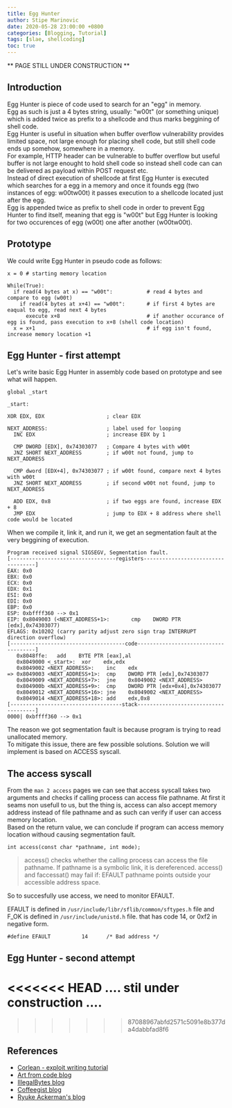 ```yaml
---
title: Egg Hunter
author: Stipe Marinovic
date: 2020-05-28 23:00:00 +0800
categories: [Blogging, Tutorial]
tags: [slae, shellcoding]
toc: true
---
```


** PAGE STILL UNDER CONSTRUCTION **

## Introduction ##

Egg Hunter is piece of code used to search for an "egg" in memory.  
Egg as such is just a 4 bytes string, usually: "w00t" (or something unique) which is added twice as prefix to a shellcode and thus marks beggining of shell code.  
Egg Hunter is useful in situation when buffer overflow vulnerability provides limited space, not large enough for placing shell code, but still shell code ends up somehow, somewhere in a memory.  
For example, HTTP header can be vulnerable to buffer overflow  but useful buffer is not large enought to hold shell code so instead shell code can can be delivered as payload within POST request etc.   
Instead of direct execution of shellcode at first Egg Hunter is executed which searches for a egg in a memory and once it founds egg (two instances of egg: w00tw00t) it passes execution to a shellcode located just after the egg.  
Egg is appended twice as prefix to shell code in order to prevent Egg Hunter to find itself, meaning that egg is "w00t" but Egg Hunter is looking for two occurences of egg (w00t) one after another (w00tw00t). 

## Prototype ##

We could write Egg Hunter in pseudo code as follows:
```
x = 0 # starting memory location

While(True):
  if read(4 bytes at x) == "w00t":           # read 4 bytes and compare to egg (w00t)
    if read(4 bytes at x+4) == "w00t":       # if first 4 bytes are eaqual to egg, read next 4 bytes
      execute x+8                            # if another occurance of egg is found, pass execution to x+8 (shell code location)
  x = x+1                                    # if egg isn't found, increase memory location +1
```

## Egg Hunter - first attempt ##

Let's write basic Egg Hunter in assembly code based on prototype and see what will happen.

```
global _start

_start:

XOR EDX, EDX                    ; clear EDX

NEXT_ADDRESS:                   ; label used for looping
  INC EDX                       ; increase EDX by 1

  CMP DWORD [EDX], 0x74303077   ; Compare 4 bytes with w00t
  JNZ SHORT NEXT_ADDRESS        ; if w00t not found, jump to NEXT_ADDRESS

  CMP dword [EDX+4], 0x74303077 ; if w00t found, compare next 4 bytes with w00t 
  JNZ SHORT NEXT_ADDRESS        ; if second w00t not found, jump to NEXT_ADDRESS

  ADD EDX, 0x8                  ; if two eggs are found, increase EDX + 8         
  JMP EDX                       ; jump to EDX + 8 address where shell code would be located

``` 
When we compile it, link it, and run it, we get an segmentation fault at the very beggining of execution.

```
Program received signal SIGSEGV, Segmentation fault.
[----------------------------------registers-----------------------------------]
EAX: 0x0 
EBX: 0x0 
ECX: 0x0 
EDX: 0x1 
ESI: 0x0 
EDI: 0x0 
EBP: 0x0 
ESP: 0xbffff360 --> 0x1 
EIP: 0x8049003 (<NEXT_ADDRESS+1>:       cmp    DWORD PTR [edx],0x74303077)
EFLAGS: 0x10202 (carry parity adjust zero sign trap INTERRUPT direction overflow)
[-------------------------------------code-------------------------------------]
   0x8048ffe:   add    BYTE PTR [eax],al
   0x8049000 <_start>:  xor    edx,edx
   0x8049002 <NEXT_ADDRESS>:    inc    edx
=> 0x8049003 <NEXT_ADDRESS+1>:  cmp    DWORD PTR [edx],0x74303077
   0x8049009 <NEXT_ADDRESS+7>:  jne    0x8049002 <NEXT_ADDRESS>
   0x804900b <NEXT_ADDRESS+9>:  cmp    DWORD PTR [edx+0x4],0x74303077
   0x8049012 <NEXT_ADDRESS+16>: jne    0x8049002 <NEXT_ADDRESS>
   0x8049014 <NEXT_ADDRESS+18>: add    edx,0x8
[------------------------------------stack-------------------------------------]
0000| 0xbffff360 --> 0x1 
```
The reason we got segmentation fault is because program is trying to read unallocated memory.  
To mitigate this issue, there are few possible solutions. Solution we will implement is based on ACCESS syscall.

## The access syscall ##

From the `man 2 access` pages we can see that access syscall takes two arguments and checks if calling process can access file pathname. At first it seams non usefull to us, but the thing is, access can also accept memory address instead of file pathname and as such can verify if user can access memory location.  
Based on the return value, we can conclude if program can access memory location withoud causing segmentation fault. 

```
int access(const char *pathname, int mode);
```

> access() checks whether the calling process can access the file pathname. If pathname is a symbolic link, it is dereferenced.
> access() and faccessat() may fail if: EFAULT pathname points outside your accessible address space.

So to succesfully use access, we need to monitor EFAULT.

EFAULT is defined in `/usr/include/libr/sflib/common/sftypes.h` file and F_OK is defined in `/usr/include/unistd.h` file.
 that has code 14, or 0xf2 in negative form.

```
#define EFAULT          14      /* Bad address */
```

## Egg Hunter - second attempt ##

<<<<<<< HEAD
.... stil under construction ....
=======

>>>>>>> 87088967abfd2571c5091e8b377da4dabbfad8f6

## References ##

* [Corlean - exploit writing tutorial](https://www.corelan.be/index.php/2010/01/09/exploit-writing-tutorial-part-8-win32-egg-hunting/)
* [Art from code blog](https://artfromcode.wordpress.com/2018/03/23/slae-assignment-3-the-egg-hunter/)
* [IllegalBytes blog](https://illegalbytes.com/2018-03-20/slae-assignment-3-linux-x86-egghunting/)
* [Coffeegist blog](https://coffeegist.com/security/slae-exam-3-egg-hunter-shellcode/)
* [Ryuke Ackerman's blog](https://medium.com/@ryukeackerman/securitytube-linux-assembly-expert-slae-assignment-writeups-x03-egg-hunter-shellcode-ea53bf7a12eb)
